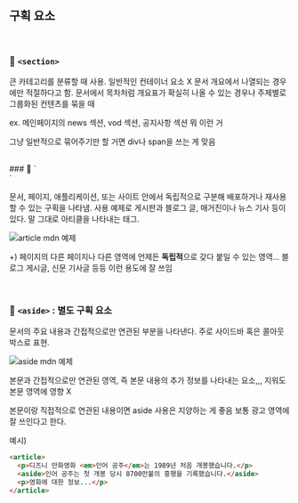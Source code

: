 ## 구획 요소

<br/>

### 🎇 `<section>`

큰 카테고리를 분류할 때 사용. 일반적인 컨테이너 요소 X
문서 개요에서 나열되는 경우에만 적절하다고 함. 문서에서 목차처럼 개요표가 확실히 나올 수 있는 경우나 주제별로 그룹화된 컨텐츠를 묶을 때

ex. 메인페이지의 news 섹션, vod 섹션, 공지사항 섹션 뭐 이런 거

그냥 일반적으로 묶어주기만 할 거면 div나 span을 쓰는 게 맞음

<br/>
### 🎇 `<article>`

문서, 페이지, 애플리케이션, 또는 사이트 안에서 독립적으로 구분해 배포하거나 재사용할 수 있는 구획을 나타냄. 사용 예제로 게시판과 블로그 글, 매거진이나 뉴스 기사 등이 있다. 말 그대로 아티클을 나타내는 태그.

![article mdn 예제](https://velog.velcdn.com/images/chaehe_3210/post/7f9fe765-fe1e-48f6-8b8f-c4d4efab7963/image.png)

+) 페이지의 다른 페이지나 다른 영역에 언제든 **독립적**으로 갖다 붙일 수 있는 영역... 블로그 게시글, 신문 기사글 등등 이런 용도에 잘 쓰임

<br/>

### 🎇 `<aside>` : 별도 구획 요소

문서의 주요 내용과 간접적으로만 연관된 부분을 나타낸다. 주로 사이드바 혹은 콜아웃 박스로 표현.

![aside mdn 예제](https://velog.velcdn.com/images/chaehe_3210/post/4b39d93d-4489-4bbc-bfdb-506b5c14e3ad/image.png)

본문과 간접적으로만 연관된 영역, 즉 본문 내용의 추가 정보를 나타내는 요소,,, 지워도 본문 영역에 영향 X

본문이랑 직접적으로 연관된 내용이면 aside 사용은 지양하는 게 좋음
보통 광고 영역에 잘 쓰인다고 한다.

예시)

```html
<article>
  <p>디즈니 만화영화 <em>인어 공주</em>는 1989년 처음 개봉했습니다.</p>
  <aside>인어 공주는 첫 개봉 당시 8700만불의 흥행을 기록했습니다.</aside>
  <p>영화에 대한 정보...</p>
</article>
```

